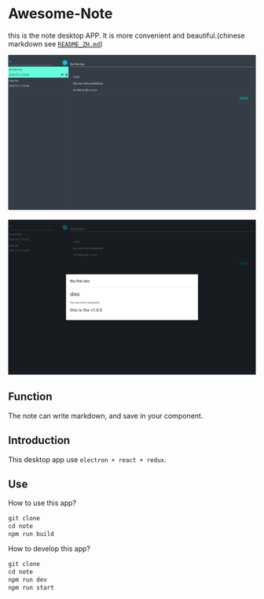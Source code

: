 # Awesome-Note
this is the note desktop APP. It is more convenient and beautiful.(chinese markdown see [`README_ZH.md`](https://github.com/stephenkingsley/note/blob/master/README_ZH.md))

<img src="./pic/1.png">
<br />
<br />
<img src="./pic/2.png">

## Function

The note can write markdown, and save in your component.

## Introduction

This desktop app use `electron + react + redux`.

## Use

How to use this app?

    git clone
    cd note
    npm run build

How to develop this app?

    git clone
    cd note
    npm run dev
    npm run start
